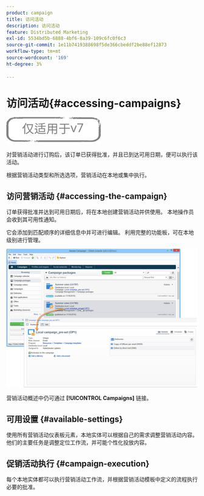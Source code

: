 ```yaml
---
product: campaign
title: 访问活动
description: 访问活动
feature: Distributed Marketing
exl-id: 5534bd5b-6888-4bf6-8a39-109c6fc0f6c3
source-git-commit: 1e11b7419388698f5de366cbeddf2be88ef12873
workflow-type: tm+mt
source-wordcount: '169'
ht-degree: 3%

---
```


# 访问活动{#accessing-campaigns}

![](../../assets/v7-only.svg)

对营销活动进行订购后，该订单已获得批准，并且已到达可用日期，便可以执行该活动。

根据营销活动类型和所选选项，营销活动在本地或集中执行。

## 访问营销活动 {#accessing-the-campaign}

订单获得批准并达到可用日期后，将在本地创建营销活动并供使用。 本地操作员会收到其可用性通知。

它会添加到匹配顺序的详细信息中并可进行编辑。 利用完整的功能板，可在本地级别进行管理。

![](assets/mkg_dist_local_op_edit_new_op1.png)

营销活动概述中仍可通过 **[!UICONTROL Campaigns]** 链接。

## 可用设置 {#available-settings}

使用所有营销活动仪表板元素，本地实体可以根据自己的需求调整营销活动内容。 他们的主要任务是调整定位工作流，并可能个性化投放内容。

## 促销活动执行 {#campaign-execution}

每个本地实体都可以执行营销活动工作流，并根据营销活动模板中定义的流程执行必要的批准。
